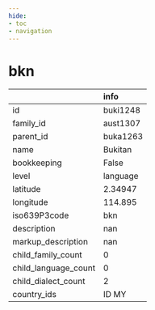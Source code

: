 ```yaml
---
hide:
- toc
- navigation
---
```

# bkn
|                      | info     |
|:---------------------|:---------|
| id                   | buki1248 |
| family_id            | aust1307 |
| parent_id            | buka1263 |
| name                 | Bukitan  |
| bookkeeping          | False    |
| level                | language |
| latitude             | 2.34947  |
| longitude            | 114.895  |
| iso639P3code         | bkn      |
| description          | nan      |
| markup_description   | nan      |
| child_family_count   | 0        |
| child_language_count | 0        |
| child_dialect_count  | 2        |
| country_ids          | ID MY    |